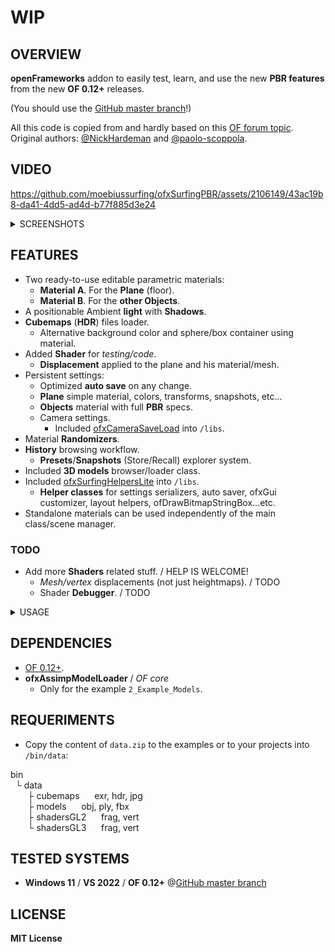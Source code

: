 # WIP 

## OVERVIEW

**openFrameworks** addon to easily test, learn, and use the new **PBR features** from the new **OF 0.12+** releases.  

(You should use the [GitHub master branch](https://github.com/openframeworks/openFrameworks)!)  

All this code is copied from and hardly based on this [OF forum topic](https://forum.openframeworks.cc/t/ofshadow-and-ofshader-issue-on-of-0-12/42600/19 ).  
Original authors: [@NickHardeman](https://github.com/NickHardeman) and [@paolo-scoppola](https://github.com/paolo-scoppola).  

## VIDEO

https://github.com/moebiussurfing/ofxSurfingPBR/assets/2106149/43ac19b8-da41-4dd5-ad4d-b77f885d3e24

<details>
  <summary>SCREENSHOTS</summary>
  <p>

### 1_Example_Basic
![](1_Example_Basic/Capture.PNG)

### 2_Example_Models
![](2_Example_Models/Capture.PNG)

### 3_Example_Lights
![](3_Example_Lights/Capture.PNG)

### 4_Example_Materials
![](4_Example_Materials/Capture.PNG)

### 5_Example_Shadows
![](5_Example_Shadows/Capture.PNG)

  </p>
</details>

## FEATURES

- Two ready-to-use editable parametric materials:
  - **Material A**. For the **Plane** (floor).
  - **Material B**. For the **other Objects**.
- A positionable Ambient **light** with **Shadows**.
- **Cubemaps** (**HDR**) files loader.
  - Alternative background color and sphere/box container using material.
- Added **Shader** for *testing/code*.
  - **Displacement** applied to the plane and his material/mesh.
- Persistent settings:
  - Optimized **auto save** on any change.
  - **Plane** simple material, colors, transforms, snapshots, etc...
  - **Objects** material with full **PBR** specs. 
  - Camera settings.
    - Included [ofxCameraSaveLoad](https://github.com/roymacdonald/ofxCameraSaveLoad) into `/libs`.
- Material **Randomizers**.
- **History** browsing workflow.
    - **Presets**/**Snapshots** (Store/Recall) explorer system.
- Included **3D models** browser/loader class.
- Included [ofxSurfingHelpersLite](https://github.com/moebiussurfing/ofxSurfingHelpersLite) into `/libs`.
    - **Helper classes** for settings serializers, auto saver, ofxGui customizer, layout helpers, ofDrawBitmapStringBox...etc.  
- Standalone materials can be used independently of the main class/scene manager.

### TODO
  - Add more **Shaders** related stuff. / HELP IS WELCOME! 
    - _Mesh/vertex_ displacements (not just heightmaps). / TODO 
    - Shader **Debugger**. / TODO 

<details>
  <summary>USAGE</summary>
  <p>

## EXAMPLE

### main.cpp
```.cpp
#include "ofApp.h"
#include "ofMain.h"

int main() {

    ofGLWindowSettings settings;
    settings.setGLVersion(3, 2);

    auto window = ofCreateWindow(settings);

    ofRunApp(window, make_shared<ofApp>());
    ofRunMainLoop();
}
```

### ofApp.h
```.cpp
#pragma once
#include "ofMain.h"

#include "ofxSurfingPBR.h"

class ofApp : public ofBaseApp {
public:
    void setup();
    void draw();

    ofEasyCam cam;

    ofxSurfingPBR pbr;
    void renderScene();
};
```

### ofApp.cpp
```.cpp
void ofApp::setup() {

    // Pass the local camera
    pbr.setup(cam);

    // Pass the render scene function
    callback_t f = std::bind(&ofApp::renderScene, this);
    pbr.setFunctionRenderScene(f);
}

void ofApp::draw() {
    pbr.draw();
    pbr.drawGui();
}

void ofApp::renderScene()
{
    // Plane floor
    pbr.drawPlane();

    // Other objects
    pbr.beginMaterial();
    {
        /*   DRAW HERE !   */
    }
    pbr.endMaterial();
}
```

  </p>
</details>

## DEPENDENCIES

* [OF 0.12+](https://github.com/openframeworks/openFrameworks).
* **ofxAssimpModelLoader** / _OF core_
    * Only for the example `2_Example_Models`. 

## REQUERIMENTS 

* Copy the content of `data.zip` to the examples or to your projects into `/bin/data`:

bin  
$~$ └ data  
$~~~~~~$ ├ cubemaps $~~~~$ exr, hdr, jpg  
$~~~~~~$ ├ models $~~~~$ obj, ply, fbx  
$~~~~~~$ ├ shadersGL2 $~~~~$ frag, vert  
$~~~~~~$ └ shadersGL3 $~~~~$ frag, vert  

## TESTED SYSTEMS
* **Windows 11** / **VS 2022** / **OF 0.12+** @[GitHub master branch](https://github.com/openframeworks/openFrameworks)

## LICENSE
**MIT License**
